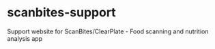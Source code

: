 # scanbites-support
Support website for ScanBites/ClearPlate - Food scanning and nutrition analysis app
